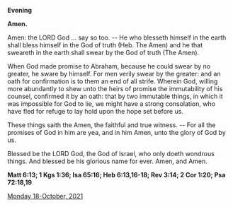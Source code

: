 **Evening**

**Amen.**
 
Amen: the LORD God ... say so too. -- He who blesseth himself in the earth shall bless himself in the God of truth (Heb. The Amen) and he that sweareth in the earth shall swear by the God of truth (The Amen).
 
When God made promise to Abraham, because he could swear by no greater, he sware by himself. For men verily swear by the greater: and an oath for confirmation is to them an end of all strife. Wherein God, willing more abundantly to shew unto the heirs of promise the immutability of his counsel, confirmed it by an oath: that by two immutable things, in which it was impossible for God to lie, we might have a strong consolation, who have fled for refuge to lay hold upon the hope set before us.
 
These things saith the Amen, the faithful and true witness. -- For all the promises of God in him are yea, and in him Amen, unto the glory of God by us.
 
Blessed be the LORD God, the God of Israel, who only doeth wondrous things. And blessed be his glorious name for ever. Amen, and Amen.  

**Matt 6:13; 1 Kgs 1:36; Isa 65:16; Heb 6:13,16-18; Rev 3:14; 2 Cor 1:20; Psa 72:18,19**

[Monday 18-October, 2021](https://t.me/daily_light)
